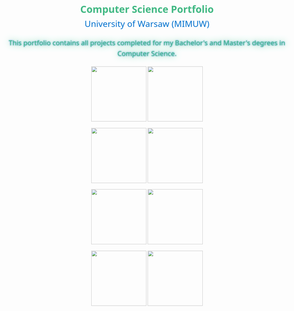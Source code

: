<!DOCTYPE html>
<html lang="en">
<head>
<meta charset="UTF-8">
<meta name="viewport" content="width=device-width, initial-scale=1.0">
<title>University Diploma Projects</title>
<style>
  body {
    font-family: 'Segoe UI', Tahoma, Geneva, Verdana, sans-serif;
    color: #41b883;
    line-height: 1.6;
    padding: 20px;
    max-width: 100%;
    margin: auto;
    background: url("back.jpg");
  }
  header {
    text-align: center;
    margin-bottom: 25px;
    font-size: 22px;
  }
  .header-title {
    font-size: 32px;
    font-weight: bold;
  }
  .university-name {
    font-size: 28px;
    color: #0072CE;
  }
  header > p {
    text-shadow: 0 0 1em #41b883, 0 0 0.2em #0072CE;
  }
</style>
</head>
<body>
  <header>
    <div class="header-title">Computer Science Portfolio</div>
    <div class="university-name">University of Warsaw (MIMUW)</div>
    <p>This portfolio contains all projects completed for my Bachelor's and Master's degrees in Computer Science.</p>
  </header>
  
<p align="center">
    <img height=180 src="https://github-readme-stats.vercel.app/api/pin/?username=gbzaleski&repo=ASD-combined&cache_seconds=86400&theme=vue-dark">
    <img height=180 src="https://github-readme-stats.vercel.app/api/pin/?username=gbzaleski&repo=DE-1-Elections&cache_seconds=86400&theme=vue-dark">
</p>

<p align="center">
    <img height=180 src="https://github-readme-stats.vercel.app/api/pin/?username=gbzaleski&repo=JPP-2-Lautaro-Interpreter&cache_seconds=86400&theme=vue-dark">
    <img height=180 src="https://github-readme-stats.vercel.app/api/pin/?username=gbzaleski&repo=MRJP-2-Latte-Compiler&cache_seconds=86400&theme=vue-dark">
</p>

<p align="center">
    <img height=180 src="https://github-readme-stats.vercel.app/api/pin/?username=gbzaleski&repo=HPC-Combined&cache_seconds=86400&theme=vue-dark">
    <img height=180 src="https://github-readme-stats.vercel.app/api/pin/?username=gbzaleski&repo=LDI-Combined&cache_seconds=86400&theme=vue-dark">
</p>

<p align="center">
    <img height=180 src="https://github-readme-stats.vercel.app/api/pin/?username=gbzaleski&repo=JNP3-Instagram&cache_seconds=86400&theme=vue-dark">
    <img height=180 src="https://github-readme-stats.vercel.app/api/pin/?username=gbzaleski&repo=SK-2-Worms-Screen-Game&cache_seconds=86400&theme=vue-dark">
</p>

</body>
</html>
